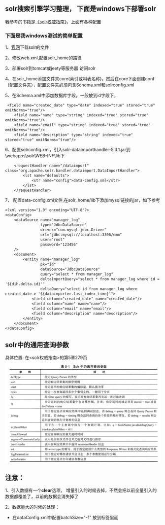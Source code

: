 ## solr搜索引擎学习整理， 下面是windows下部署solr
我参考的书籍是[《solr权威指南》](https://pan.baidu.com/s/15_cOk0ThWeQg622lxdOlmg)，上面有各种配置

### 下面是我windows测试的简单配置
1、[官网](https://lucene.apache.org/solr/downloads.html)下载solr的文件

2、修改web.xml,配置solr_home的路径

3、部署solr到tomcat或jeety等服务器 访问solr

4、在solr_home添加文件夹core(索引或叫表名称)，然后在core下面创建conf（配置文件夹），配置文件夹必须包含Schema.xml和solrconfig.xml

5、在Schema.xml中添加数据库字段，一般放到id字段下，
````
 <field name="created_date" type="date" indexed="true" stored="true" omitNorms="true"/>
    <field name="name" type="string" indexed="true" stored="true" omitNorms="true"/>
    <field name="email" type="string" indexed="true" stored="true" omitNorms="true"/>
    <field name="description" type="string" indexed="true" stored="true" omitNorms="true"/>
````

6、配置solrconfig.xml，引入solr-dataimporthandler-5.3.1.jar到
\webapps\solr\WEB-INF\lib下
````
    <requestHandler name="/dataimport" class="org.apache.solr.handler.dataimport.DataImportHandler">
        <lst name="defaults">
            <str name="config">data-config.xml</str>
        </lst>
    </requestHandler>
````

7、 配置data-config.xml文件,在solr_home/lib下添加mysql链接的jar，如下参考
````
<?xml version="1.0" encoding="UTF-8"?>
<dataConfig>
    <dataSource name="manager_log"
                type="JdbcDataSource"
                driver="com.mysql.jdbc.Driver"
                url="jdbc:mysql://localhost:3306/emm"
                user="root"
                password="123456"
    />
    <document>
        <entity name="manager_log"
                pk="id"
                dataSource="JdbcDataSource"
                query="select * from manager_log"
                deltaImportQuery="select * from manager_log where id = '${dih.delta.id}'"
                deltaQuery="select id from manager_log where created_date > '${dataimporter.last_index_time}'">
            <field column="created_date" name="created_date"/>
            <field column="name" name="name"/>
            <field column="email" name="email"/>
            <field column="description" name="description"/>
        </entity>
    </document>
</dataConfig>
````

## solr中的通用查询参数
具体位置: 在<solr权威指南>的第5章279页
![solr中的通用查询参数](../png/solr中的通用查询参数.PNG)

## 注意：
1、引入数据有一个**clear**选项， 增量引入的时候去掉，不然会把以前全量引入的数据都覆盖了，以前的数据会消失掉了

2、数据量大的时候的处理：
* 在dataConfig.xml中配置batchSize="-1" 放到<datasource>标签里面